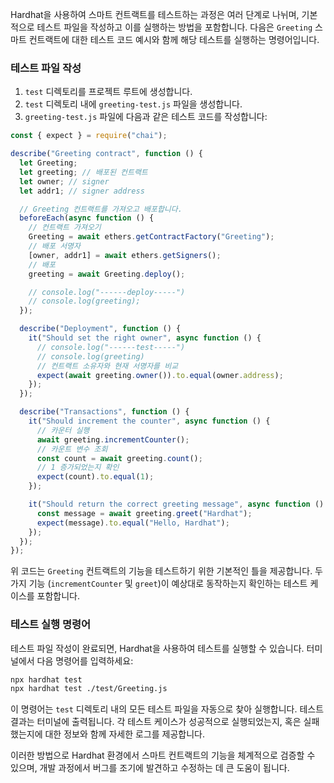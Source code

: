 Hardhat을 사용하여 스마트 컨트랙트를 테스트하는 과정은 여러 단계로 나뉘며, 기본적으로 테스트 파일을 작성하고 이를 실행하는 방법을 포함합니다. 다음은 `Greeting` 스마트 컨트랙트에 대한 테스트 코드 예시와 함께 해당 테스트를 실행하는 명령어입니다.

### 테스트 파일 작성

1. `test` 디렉토리를 프로젝트 루트에 생성합니다.
2. `test` 디렉토리 내에 `greeting-test.js` 파일을 생성합니다.
3. `greeting-test.js` 파일에 다음과 같은 테스트 코드를 작성합니다:

```javascript
const { expect } = require("chai");

describe("Greeting contract", function () {
  let Greeting;
  let greeting; // 배포된 컨트랙트
  let owner; // signer
  let addr1; // signer address

  // Greeting 컨트랙트를 가져오고 배포합니다.
  beforeEach(async function () {
    // 컨트랙트 가져오기
    Greeting = await ethers.getContractFactory("Greeting");
    // 배포 서명자
    [owner, addr1] = await ethers.getSigners();
    // 배포
    greeting = await Greeting.deploy();

    // console.log("------deploy-----")
    // console.log(greeting);
  });

  describe("Deployment", function () {
    it("Should set the right owner", async function () {
      // console.log("------test-----")
      // console.log(greeting)
      // 컨트랙트 소유자와 현재 서명자를 비교
      expect(await greeting.owner()).to.equal(owner.address);
    });
  });

  describe("Transactions", function () {
    it("Should increment the counter", async function () {
      // 카운터 실행
      await greeting.incrementCounter();
      // 카운트 변수 조회
      const count = await greeting.count();
      // 1 증가되었는지 확인
      expect(count).to.equal(1);
    });

    it("Should return the correct greeting message", async function () {
      const message = await greeting.greet("Hardhat");
      expect(message).to.equal("Hello, Hardhat");
    });
  });
});
```

위 코드는 `Greeting` 컨트랙트의 기능을 테스트하기 위한 기본적인 틀을 제공합니다. 두 가지 기능 (`incrementCounter` 및 `greet`)이 예상대로 동작하는지 확인하는 테스트 케이스를 포함합니다.

### 테스트 실행 명령어

테스트 파일 작성이 완료되면, Hardhat을 사용하여 테스트를 실행할 수 있습니다. 터미널에서 다음 명령어를 입력하세요:

```bash
npx hardhat test
npx hardhat test ./test/Greeting.js
```

이 명령어는 `test` 디렉토리 내의 모든 테스트 파일을 자동으로 찾아 실행합니다. 테스트 결과는 터미널에 출력됩니다. 각 테스트 케이스가 성공적으로 실행되었는지, 혹은 실패했는지에 대한 정보와 함께 자세한 로그를 제공합니다.

이러한 방법으로 Hardhat 환경에서 스마트 컨트랙트의 기능을 체계적으로 검증할 수 있으며, 개발 과정에서 버그를 조기에 발견하고 수정하는 데 큰 도움이 됩니다.
